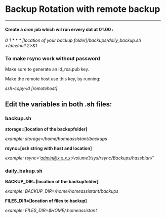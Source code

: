 # Backup Rotation with remote backup
***
#### Create a cron job which wil run ervery dat at 01.00 :
_0 1 * * * [location of your backup folder]/backups/daily_backup.sh >/dev/null 2>&1_

### To make rsync work without password
Make sure to generate an id_rsa.pub key.

Make the remote host use this key, by running:

_ssh-copy-id [remotehost]_


## Edit the variables in both .sh files:
### backup.sh
__storage=[location of the backupfolder]__

_example: storage=/home/homeassistant/backups_

__rsync=[ssh string with host and location]__

_example: rsync='admin@x.x.x.x:/volume1/sys/rsync/Backups/hassbian/'_

### daily_bakup.sh
__BACKUP_DIR=[location of the backupfolder]__

_example: BACKUP_DIR=/home/homeassistant/backups_

__FILES_DIR=[location of files to backup]__

_example: FILES_DIR=$HOME/.homeassistant_

